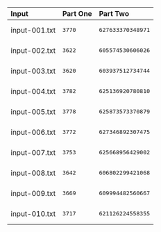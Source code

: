 | Input | Part One | Part Two |
|:---|:---|:---|
|input-001.txt|<pre>3770</pre>|<pre>627633370348971</pre>|
|input-002.txt|<pre>3622</pre>|<pre>605574530606026</pre>|
|input-003.txt|<pre>3620</pre>|<pre>603937512734744</pre>|
|input-004.txt|<pre>3782</pre>|<pre>625136920780810</pre>|
|input-005.txt|<pre>3778</pre>|<pre>625873573370879</pre>|
|input-006.txt|<pre>3772</pre>|<pre>627346892307475</pre>|
|input-007.txt|<pre>3753</pre>|<pre>625668956429002</pre>|
|input-008.txt|<pre>3642</pre>|<pre>606802299421068</pre>|
|input-009.txt|<pre>3669</pre>|<pre>609994482560667</pre>|
|input-010.txt|<pre>3717</pre>|<pre>621126224558355</pre>|